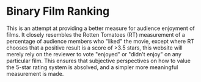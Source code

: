 # Binary Film Ranking
This is an attempt at providing a better measure for audience enjoyment of films. It closely resembles the Rotten Tomatoes (RT) measurement of a percentage of audience members who "liked" the movie, except where RT chooses that a positive result is a score of >3.5 stars, this website will merely rely on the reviewer to vote "enjoyed" or "didn't enjoy" on any particular film. This ensures that subjective perspectives on how to value the 5-star rating system is absolved, and a simpler more meaningful measurement is made.
